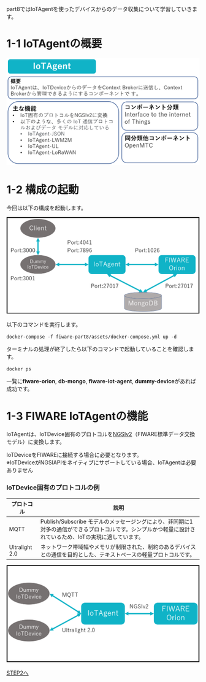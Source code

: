 part8ではIoTAgentを使ったデバイスからのデータ収集について学習していきます。

# 1-1 IoTAgentの概要

![IoTAgentの概要](./assets/8-1.png)

# 1-2 構成の起動

今回は以下の構成を起動します。

![全体構成図](./assets/8-2.png)

以下のコマンドを実行します。

```
docker-compose -f fiware-part8/assets/docker-compose.yml up -d
```

ターミナルの処理が終了したら以下のコマンドで起動していることを確認します。

```
docker ps
```

一覧に**fiware-orion**, **db-mongo**, **fiware-iot-agent**, **dummy-device**があれば成功です。

# 1-3 FIWARE IoTAgentの機能

IoTAgentは、IoTDevice固有のプロトコルを[NGSIv2](../fiware-part2/step2.md)（FIWARE標準データ交換モデル）に変換します。

IoTDeviceをFIWAREに接続する場合に必要となります。  
※IoTDeviceがNGSIAPIをネイティブにサポートしている場合、IoTAgentは必要ありません

### IoTDevice固有のプロトコルの例

|プロトコル|説明|
| - | - |
|MQTT|Publish/Subscribe モデルのメッセージングにより、非同期に1対多の通信ができるプロトコルです。シンプルかつ軽量に設計されているため、IoTの実現に適しています。|
|Ultralight 2.0|ネットワーク帯域幅やメモリが制限された、制約のあるデバイスとの通信を目的とした、テキストベースの軽量プロトコルです。|

![プロトコル例](./assets/8-3.png)

[STEP2へ](step2.md)
